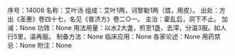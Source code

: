 序号：14008
名称：艾叶汤
组成：艾叶1两，诃黎勒1两（煨，用皮）。
出处：方出《圣惠》卷四十七，名见《普济方》卷二○一。
主治：霍乱后，洞下不止。
加减：None
功效：None
用法用量：以水2大盏，煎至1盏，去滓，分温3服。如人行5里，温再服。
制备方法：None
临床应用：None
各家论述：None
用药禁忌：None
附注：None
